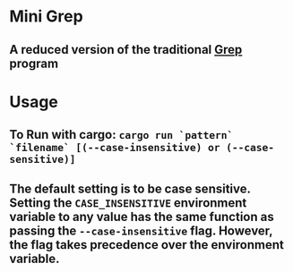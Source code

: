 # Mini Grep

## A reduced version of the traditional [Grep](https://www.gnu.org/software/grep/) program

# Usage

## To Run with cargo: ```cargo run `pattern` `filename` [(--case-insensitive) or (--case-sensitive)]```

## The default setting is to be case sensitive. Setting the ```CASE_INSENSITIVE``` environment variable to any value has the same function as passing the ```--case-insensitive``` flag. However, the flag takes precedence over the environment variable.